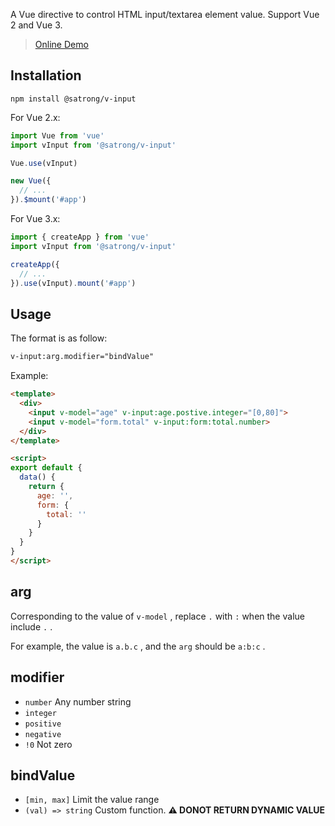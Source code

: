 A Vue directive to control HTML input/textarea element value. Support Vue 2 and Vue 3.

> [Online Demo](https://satrong.github.io/v-input/packages/demo/dist/)


## Installation
```shell
npm install @satrong/v-input
```

For Vue 2.x:
```js
import Vue from 'vue'
import vInput from '@satrong/v-input'

Vue.use(vInput)

new Vue({
  // ...
}).$mount('#app')
```

For Vue 3.x:
```js
import { createApp } from 'vue'
import vInput from '@satrong/v-input'

createApp({
  // ...
}).use(vInput).mount('#app')
```

## Usage
The format is as follow:
```html
v-input:arg.modifier="bindValue"
```

Example:
```html
<template>
  <div>
    <input v-model="age" v-input:age.postive.integer="[0,80]">
    <input v-model="form.total" v-input:form:total.number>
  </div>
</template>

<script>
export default {
  data() {
    return {
      age: '',
      form: {
        total: ''
      }
    }
  }
}
</script>
```


## arg
Corresponding to the value of `v-model` , replace `.` with `:` when the value include `.` . 

For example, the value is `a.b.c` , and the `arg` should be `a:b:c` .


## modifier
- `number` Any number string
- `integer`
- `positive`
- `negative`
- `!0` Not zero


## bindValue
- `[min, max]` Limit the value range
- `(val) => string` Custom function. **⚠ DONOT RETURN DYNAMIC VALUE**
